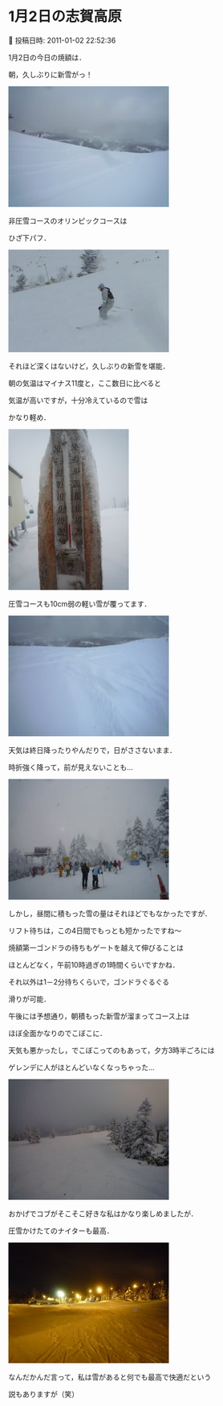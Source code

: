 # 1月2日の志賀高原

📅 投稿日時: 2011-01-02 22:52:36

1月2日の今日の焼額は．





朝，久しぶりに新雪がっ！




![418e4352565a460628f597d9ddbbe8c4.jpg](images/418e4352565a460628f597d9ddbbe8c4.jpg)




非圧雪コースのオリンピックコースは


ひざ下パフ．




![f0dd1e2c4307154b9bb6df833209b7f0.jpg](images/f0dd1e2c4307154b9bb6df833209b7f0.jpg)







それほど深くはないけど，久しぶりの新雪を堪能．





朝の気温はマイナス11度と，ここ数日に比べると


気温が高いですが，十分冷えているので雪は


かなり軽め．




![08c687a58262b0754ac232e150450722.jpg](images/08c687a58262b0754ac232e150450722.jpg)







圧雪コースも10cm弱の軽い雪が覆ってます．




![fd067e9d9ceadf30b58810e9584b42ea.jpg](images/fd067e9d9ceadf30b58810e9584b42ea.jpg)







天気は終日降ったりやんだりで，日がささないまま．


時折強く降って，前が見えないことも…




![acb46108d635f5dc4cee4634f7025cd6.jpg](images/acb46108d635f5dc4cee4634f7025cd6.jpg)




しかし，昼間に積もった雪の量はそれほどでもなかったですが．





リフト待ちは，この4日間でもっとも短かったですね～


焼額第一ゴンドラの待ちもゲートを越えて伸びることは


ほとんどなく，午前10時過ぎの1時間くらいですかね．


それ以外は1－2分待ちくらいで，ゴンドラぐるぐる


滑りが可能．





午後には予想通り，朝積もった新雪が溜まってコース上は


ほぼ全面かなりのでこぼこに．





天気も悪かったし，でこぼこってのもあって，夕方3時半ごろには


ゲレンデに人がほとんどいなくなっちゃった…




![ac2f10be36e495030d80d994f208e9a9.jpg](images/ac2f10be36e495030d80d994f208e9a9.jpg)




おかげでコブがそこそこ好きな私はかなり楽しめましたが．





圧雪かけたてのナイターも最高．




![8d194c12368c8f9c2921ae41f23694c4.jpg](images/8d194c12368c8f9c2921ae41f23694c4.jpg)




なんだかんだ言って，私は雪があると何でも最高で快適だという


説もありますが（笑）

